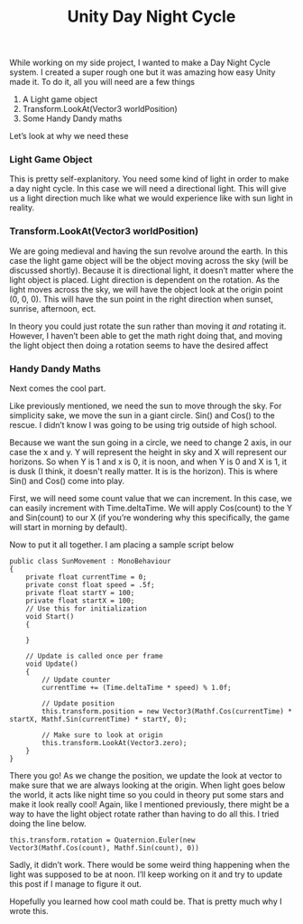 ﻿---
title: "Unity Day Night Cycle"
layout: post
excerpt_separator: <!--more-->
---

While working on my side project, I wanted to make a Day Night Cycle system. I created a super rough one but it was amazing how easy Unity made it. To do it, all you will need are a few things

<!--more-->

1.	A Light game object
2.	Transform.LookAt(Vector3 worldPosition)
3.	Some Handy Dandy maths

Let’s look at why we need these

### Light Game Object

This is pretty self-explanitory. You need some kind of light in order to make a day night cycle. In this case we will need a directional light. This will give us a light direction much like what we would experience like with sun light in reality.

### Transform.LookAt(Vector3 worldPosition)

We are going medieval and having the sun revolve around the earth. In this case the light game object will be the object moving across the sky (will be discussed shortly). Because it is directional light, it doesn’t matter where the light object is placed. Light direction is dependent on the rotation. As the light moves across the sky, we will have the object look at the origin point (0, 0, 0). This will have the sun point in the right direction when sunset, sunrise, afternoon, ect.

In theory you could just rotate the sun rather than moving it _and_ rotating it. However, I haven’t been able to get the math right doing that, and moving the light object then doing a rotation seems to have the desired affect

### Handy Dandy Maths

Next comes the cool part.

Like  previously mentioned, we need the sun to move through the sky. For simplicity sake, we move the sun in a giant circle. Sin() and Cos() to the rescue. I didn’t know I was going to be using trig outside of high school.

Because we want the sun going in a circle, we need to change 2 axis, in our case the x and y. Y will represent the height in sky and X will represent our horizons. So when Y is 1 and x is 0, it is noon, and when Y is 0 and X is 1, it is dusk (I think, it doesn't really matter. It is is the horizon). This is where Sin() and Cos() come into play. 

First, we will need some count value that we can increment. In this case, we can easily increment with Time.deltaTime. We will apply Cos(count) to the Y and Sin(count) to our X (if you’re wondering why this specifically, the game will start in morning by default). 

Now to put it all together. I am placing a sample script below

```
public class SunMovement : MonoBehaviour
{
    private float currentTime = 0;
    private const float speed = .5f;
    private float startY = 100;
    private float startX = 100;
    // Use this for initialization
    void Start()
    {
        
    }

    // Update is called once per frame
    void Update()
    {
        // Update counter
        currentTime += (Time.deltaTime * speed) % 1.0f;

        // Update position
        this.transform.position = new Vector3(Mathf.Cos(currentTime) * startX, Mathf.Sin(currentTime) * startY, 0);

        // Make sure to look at origin
        this.transform.LookAt(Vector3.zero);
    }
}
```
    
There you go! As we change the position, we update the look at vector to make sure that we are always looking at the origin. When light goes below the world, it acts like night time so you could in theory put some stars and make it look really cool! 
Again, like I mentioned previously, there might be a way to have the light object rotate rather than having to do all this. I tried doing the line below.

`this.transform.rotation = Quaternion.Euler(new Vector3(Mathf.Cos(count), Mathf.Sin(count), 0))`

Sadly, it didn’t work. There would be some weird thing happening when the light was supposed to be at noon. I’ll keep working on it and try to update this post if I manage to figure it out.

Hopefully you learned how cool math could be. That is pretty much why I wrote this.
